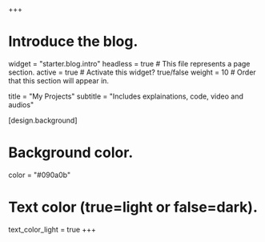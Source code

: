 +++
# Introduce the blog.
widget = "starter.blog.intro"
headless = true  # This file represents a page section.
active = true  # Activate this widget? true/false
weight = 10  # Order that this section will appear in.

title = "My Projects"
subtitle = "Includes explainations, code, video and audios"

[design.background]
  # Background color.
  color = "#090a0b"

  # Text color (true=light or false=dark).
  text_color_light = true
+++
